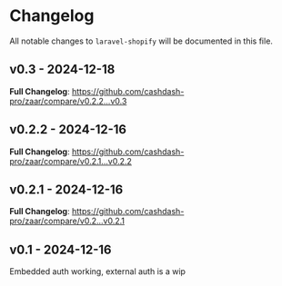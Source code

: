 # Changelog

All notable changes to `laravel-shopify` will be documented in this file.

## v0.3 - 2024-12-18

**Full Changelog**: https://github.com/cashdash-pro/zaar/compare/v0.2.2...v0.3

## v0.2.2 - 2024-12-16

**Full Changelog**: https://github.com/cashdash-pro/zaar/compare/v0.2.1...v0.2.2

## v0.2.1 - 2024-12-16

**Full Changelog**: https://github.com/cashdash-pro/zaar/compare/v0.2...v0.2.1

## v0.1 - 2024-12-16

Embedded auth working, external auth is a wip
